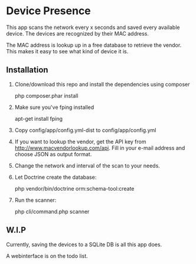 Device Presence
===============
This app scans the network every x seconds and saved every available device.
The devices are recognized by their MAC address.

The MAC address is lookup up in a free database to retrieve the vendor.
This makes it easy to see what kind of device it is.


Installation
------------

1. Clone/download this repo and install the dependencies using composer

    php composer.phar install

2. Make sure you've fping installed

    apt-get install fping

3. Copy config/app/config.yml-dist to config/app/config.yml
4. If you want to lookup the vendor, get the API key from http://www.macvendorlookup.com/api. Fill in your e-mail address and choose JSON as output format.
5. Change the network and interval of the scan to your needs.
6. Let Doctrine create the database:

    php vendor/bin/doctrine orm:schema-tool:create

7. Run the scanner:

    php cli/command.php scanner


W.I.P
-----

Currently, saving the devices to a SQLite DB is all this app does.

A webinterface is on the todo list.
